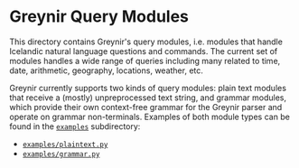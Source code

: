 # Greynir Query Modules

This directory contains Greynir's query modules, i.e. modules that handle Icelandic natural
language questions and commands. The current set of modules handles a wide range of queries
including many related to time, date, arithmetic, geography, locations, weather, etc.

Greynir currently supports two kinds of query modules: plain text modules that receive a
(mostly) unpreprocessed text string, and grammar modules, which provide their own context-free
grammar for the Greynir parser and operate on grammar non-terminals. Examples of both module
types can be found in the [`examples`](examples/) subdirectory:

* [`examples/plaintext.py`](examples/plaintext.py)
* [`examples/grammar.py`](examples/grammar.py)
